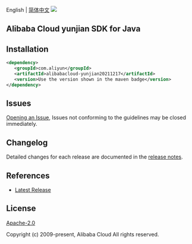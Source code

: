 English | [简体中文](README-CN.md)
![](https://aliyunsdk-pages.alicdn.com/icons/AlibabaCloud.svg)

## Alibaba Cloud yunjian SDK for Java

## Installation

```xml
<dependency>
   <groupId>com.aliyun</groupId>
   <artifactId>alibabacloud-yunjian20211217</artifactId>
   <version>Use the version shown in the maven badge</version>
</dependency>
```

## Issues
[Opening an Issue](https://github.com/aliyun/alibabacloud-java-async-sdk/issues/new), Issues not conforming to the guidelines may be closed immediately.

## Changelog
Detailed changes for each release are documented in the [release notes](./ChangeLog.txt).

## References
* [Latest Release](https://github.com/aliyun/alibabacloud-async-java-sdk/)

## License
[Apache-2.0](http://www.apache.org/licenses/LICENSE-2.0)

Copyright (c) 2009-present, Alibaba Cloud All rights reserved.